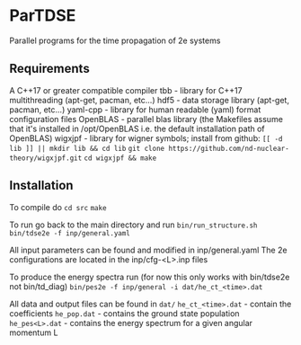 # ParTDSE
Parallel programs for the time propagation of 2e systems

## Requirements
A C++17 or greater compatible compiler
tbb      - library for C++17 multithreading (apt-get, pacman, etc...)
hdf5     - data storage library (apt-get, pacman, etc...)
yaml-cpp - library for human readable (yaml) format configuration files
OpenBLAS - parallel blas library (the Makefiles assume that it's installed in /opt/OpenBLAS i.e. the default installation path of OpenBLAS)
wigxjpf  - library for wigner symbols; install from github:
            `[[ -d lib ]] || mkdir lib && cd lib`
            `git clone https://github.com/nd-nuclear-theory/wigxjpf.git`
            `cd wigxjpf && make`

## Installation 
To compile do 
`cd src`
`make`

To run go back to the main directory and run
`bin/run_structure.sh`
`bin/tdse2e -f inp/general.yaml`

All input parameters can be found and modified in inp/general.yaml
The 2e configurations are located in the inp/cfg-\<L\>.inp files

To produce the energy spectra run (for now this only works with bin/tdse2e not bin/td\_diag)
`bin/pes2e -f inp/general -i dat/he_ct_<time>.dat`

All data and output files can be found in 
`dat/`
`he_ct_<time>.dat` - contain the coefficients
`he_pop.dat`       - contains the ground state population
`he_pes<L>.dat`    - contains the energy spectrum for a given angular momentum L
